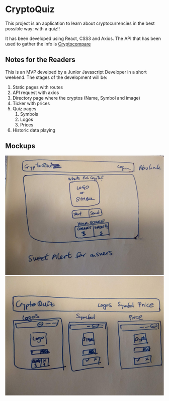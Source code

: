 # CryptoQuiz

This project is an application to learn about cryptocurrencies in the best possible way: with a quiz!!

It has been developed using React, CSS3 and Axios. The API that has been used to gather the info is [Cryptocompare](https://www.cryptocompare.com/api#introduction)

## Notes for the Readers

This is an MVP develped by a Junior Javascript Developer in a short weekend. The stages of the development will be:

1. Static pages with routes
2. API request with axios
3. Directory page where the cryptos (Name, Symbol and image)
4. Ticker with prices
5. Quiz pages
   1. Symbols
   2. Logos
   3. Prices
6. Historic data playing

## Mockups

![Mockup1](./README-images/mockup1.jpg)
![Mockup1](./README-images/mockup2.jpg)
